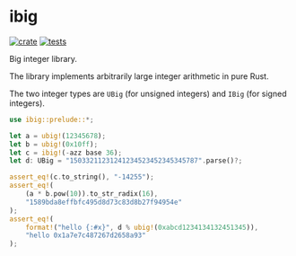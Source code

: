 # ibig

[![crate](https://img.shields.io/crates/v/ibig.svg)](https://crates.io/crates/ibig)
[![tests](https://github.com/tczajka/ibig-rs/actions/workflows/tests.yml/badge.svg)](https://github.com/tczajka/ibig-rs/actions/workflows/tests.yml)

Big integer library.

The library implements arbitrarily large integer arithmetic in pure Rust.

The two integer types are `UBig` (for unsigned integers) and `IBig` (for signed integers).

```rust
use ibig::prelude::*;

let a = ubig!(12345678);
let b = ubig!(0x10ff);
let c = ibig!(-azz base 36);
let d: UBig = "15033211231241234523452345345787".parse()?;

assert_eq!(c.to_string(), "-14255");
assert_eq!(
    (a * b.pow(10)).to_str_radix(16),
    "1589bda8effbfc495d8d73c83d8b27f94954e"
);
assert_eq!(
    format!("hello {:#x}", d % ubig!(0xabcd1234134132451345)),
    "hello 0x1a7e7c487267d2658a93"
);
```
